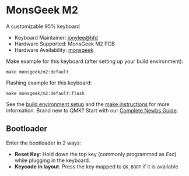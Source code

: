 # MonsGeek M2

A customizable 95% keyboard

* Keyboard Maintainer: [jonylee@hfd](https://github.com/jonylee1986)
* Hardware Supported: MonsGeek M2 PCB
* Hardware Availability: [monsgeek](https://www.monsgeek.com/)

Make example for this keyboard (after setting up your build environment):

    make monsgeek/m2:default

Flashing example for this keyboard:

    make monsgeek/m2:default:flash

See the [build environment setup](https://docs.qmk.fm/#/getting_started_build_tools) and the [make instructions](https://docs.qmk.fm/#/getting_started_make_guide) for more information. Brand new to QMK? Start with our [Complete Newbs Guide](https://docs.qmk.fm/#/newbs).

## Bootloader

Enter the bootloader in 2 ways:

* **Reset Key**: Hold down the top key (commonly programmed as *Esc*) while plugging in the keyboard.
* **Keycode in layout**: Press the key mapped to `QK_BOOT` if it is available
